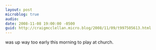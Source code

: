 ```yaml
---
layout: post
microblog: true
audio: 
date: 2008-11-08 19:00:00 -0500
guid: http://craigmcclellan.micro.blog/2008/11/09/t997505613.html
---
```

was up way too early this morning to play at church.
